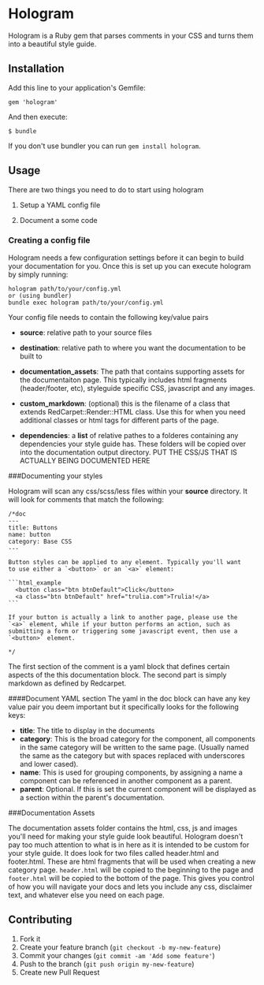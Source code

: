 # Hologram

Hologram is a Ruby gem that parses comments in your CSS and turns them into a beautiful style guide.

## Installation

Add this line to your application's Gemfile:

    gem 'hologram'

And then execute:

    $ bundle
    
If you don't use bundler you can run `gem install hologram`.

## Usage

There are two things you need to do to start using hologram
1. Setup a YAML config file

2. Document a some code
 
### Creating a config file

Hologram needs a few configuration settings before it can begin to build
your documentation for you. Once this is set up you can execute hologram by 
simply running:

    hologram path/to/your/config.yml
    or (using bundler)
    bundle exec hologram path/to/your/config.yml

Your config file needs to contain the following key/value pairs

* **source**: relative path to your source files

* **destination**: relative path to where you want the documentation to be
  built to

* **documentation_assets**: The path that contains supporting assets for
  the documentaiton page. This typically includes html fragments (header/footer, etc),
  styleguide specific CSS, javascript and any images.

* **custom_markdown**: (optional) this is the filename of a class that extends 
  RedCarpet::Render::HTML class. Use this for when you need
  additional classes or html tags for different parts of the page.

* **dependencies**: a **list** of relative pathes to a folderes containing any dependencies your style guide has.
These folders will be copied over into the documentation output directory. 
PUT THE CSS/JS THAT IS ACTUALLY BEING DOCUMENTED HERE


###Documenting your styles

Hologram will scan any css/scss/less files within your **source** directory. 
It will look for comments that match the following:

    /*doc
    --- 
    title: Buttons 
    name: button 
    category: Base CSS 
    ---

    Button styles can be applied to any element. Typically you'll want
    to use either a `<button>` or an `<a>` element:

    ```html_example 
      <button class="btn btnDefault">Click</button>
      <a class="btn btnDefault" href="trulia.com">Trulia!</a> 
    ```
    
    If your button is actually a link to another page, please use the
    `<a>` element, while if your button performs an action, such as
    submitting a form or triggering some javascript event, then use a
    `<button>` element.

    */

The first section of the comment is a yaml block that defines certain
aspects of the this documentation block. The second part is simply
markdown as defined by Redcarpet. 

####Document YAML section
The yaml in the doc block can have any key value pair you deem important
but it specifically looks for the following keys:

* **title**: The title to display in the documents
* **category**: This is the broad category for the component, all
  components in the same category will be written to the same page.
  (Usually named the same as the category but with spaces replaced with
  underscores and lower cased).
* **name**: This is used for grouping components, by assigning
  a name a component can be referenced in another component as a parent.
* **parent**: Optional. If this is set the current component will be
  displayed as a section within the parent's documentation.


###Documentation Assets

The documentation assets folder contains the html, css, js and images
you'll need for making your style guide look beautiful. Hologram doesn't
pay too much attention to what is in here as it is intended to be custom
for your style guide. It does look for two files called header.html and
footer.html. These are html fragments that will be used when creating a
new category page. `header.html` will be copied to the beginning to the
page and `footer.html` will be copied to the bottom of the page. This
gives you control of how you will navigate your docs and lets you
include any css, disclaimer text, and whatever else you need on each
page.

## Contributing

1. Fork it
2. Create your feature branch (`git checkout -b my-new-feature`)
3. Commit your changes (`git commit -am 'Add some feature'`)
4. Push to the branch (`git push origin my-new-feature`)
5. Create new Pull Request

